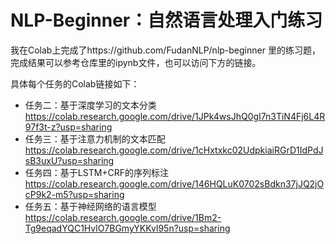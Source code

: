 # NLP-Beginner：自然语言处理入门练习
我在Colab上完成了https://github.com/FudanNLP/nlp-beginner 里的练习题，完成结果可以参考仓库里的ipynb文件，也可以访问下方的链接。

具体每个任务的Colab链接如下：

- 任务二：基于深度学习的文本分类 https://colab.research.google.com/drive/1JPk4wsJhQ0gI7n3TiN4Fj6L4R97f3t-z?usp=sharing
- 任务三：基于注意力机制的文本匹配 https://colab.research.google.com/drive/1cHxtxkc02UdpkiaiRGrD1IdPdJsB3uxU?usp=sharing
- 任务四：基于LSTM+CRF的序列标注 https://colab.research.google.com/drive/146HQLuK0702sBdkn37jJQ2jOcP9k2-m5?usp=sharing
- 任务五：基于神经网络的语言模型 https://colab.research.google.com/drive/1Bm2-Tg9eqadYQC1HvlO7BGmyYKKvl95n?usp=sharing